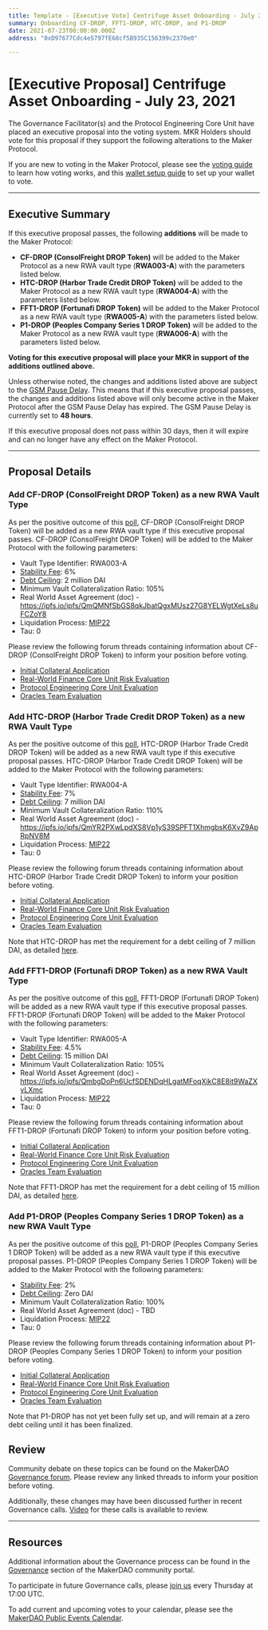 ```yaml
---
title: Template - [Executive Vote] Centrifuge Asset Onboarding - July 23, 2021
summary: Onboarding CF-DROP, FFT1-DROP, HTC-DROP, and P1-DROP
date: 2021-07-23T00:00:00.000Z
address: "0xD97677Cdc4e5797fE68cf5B935C156399c2370e0"

---
```

# [Executive Proposal] Centrifuge Asset Onboarding - July 23, 2021

The Governance Facilitator(s) and the Protocol Engineering Core Unit have placed an executive proposal into the voting system. MKR Holders should vote for this proposal if they support the following alterations to the Maker Protocol.

If you are new to voting in the Maker Protocol, please see the [voting guide](https://community-development.makerdao.com/en/learn/governance/how-voting-works/) to learn how voting works, and this [wallet setup guide](https://community-development.makerdao.com/en/learn/governance/voting-setup/) to set up your wallet to vote.

---

## Executive Summary

If this executive proposal passes, the following **additions** will be made to the Maker Protocol:
- **CF-DROP (ConsolFreight DROP Token)** will be added to the Maker Protocol as a new RWA vault type (**RWA003-A**) with the parameters listed below.
- **HTC-DROP (Harbor Trade Credit DROP Token)** will be added to the Maker Protocol as a new RWA vault type (**RWA004-A**) with the parameters listed below.
- **FFT1-DROP (Fortunafi DROP Token)** will be added to the Maker Protocol as a new RWA vault type (**RWA005-A**) with the parameters listed below.
- **P1-DROP (Peoples Company Series 1 DROP Token)** will be added to the Maker Protocol as a new RWA vault type (**RWA006-A**) with the parameters listed below.

**Voting for this executive proposal will place your MKR in support of the additions outlined above.**

Unless otherwise noted, the changes and additions listed above are subject to the [GSM Pause Delay](https://community-development.makerdao.com/en/learn/governance/param-gsm-pause-delay). This means that if this executive proposal passes, the changes and additions listed above will only become active in the Maker Protocol after the GSM Pause Delay has expired. The GSM Pause Delay is currently set to **48 hours**.

If this executive proposal does not pass within 30 days, then it will expire and can no longer have any effect on the Maker Protocol.

---

## Proposal Details

### Add CF-DROP (ConsolFreight DROP Token) as a new RWA Vault Type

As per the positive outcome of this [poll](https://vote.makerdao.com/polling/QmRCn7Mh#poll-detail), CF-DROP (ConsolFreight DROP Token) will be added as a new RWA vault type if this executive proposal passes. CF-DROP (ConsolFreight DROP Token) will be added to the Maker Protocol with the following parameters:

* Vault Type Identifier: RWA003-A
* [Stability Fee](https://community-development.makerdao.com/en/learn/governance/param-stability-fee): 6%
* [Debt Ceiling](https://community-development.makerdao.com/en/learn/governance/param-debt-ceiling): 2 million DAI
* Minimum Vault Collateralization Ratio: 105%
* Real World Asset Agreement (doc) - https://ipfs.io/ipfs/QmQMNfSbGS8qkJbatQgxMUsz27G8YELWgtXeLs8uFCZoY8
* Liquidation Process: [MIP22](https://mips.makerdao.com/mips/details/MIP22)
* Tau: 0

Please review the following forum threads containing information about CF-DROP (ConsolFreight DROP Token) to inform your position before voting.
* [Initial Collateral Application](https://forum.makerdao.com/t/cf-drop-mip6-application-consolfreight-drop-tokenized-freight-shipping-invoices/2214)
* [Real-World Finance Core Unit Risk Evaluation](https://forum.makerdao.com/t/cf-drop-collateral-onboarding-risk-evaluation/5597)
* [Protocol Engineering Core Unit Evaluation](https://forum.makerdao.com/t/rwa003-cf4drp-cf-drop-mip22-token-protocol-engineering-domain-team-assessment/8382)
* [Oracles Team Evaluation](https://forum.makerdao.com/t/rwa-003-cf-drop-collateral-onboarding-oracle-assessment-mip10c3-sp29/8399)

### Add HTC-DROP (Harbor Trade Credit DROP Token) as a new RWA Vault Type

As per the positive outcome of this [poll](https://vote.makerdao.com/polling/QmRWg6nZ#poll-detail), HTC-DROP (Harbor Trade Credit DROP Token) will be added as a new RWA vault type if this executive proposal passes. HTC-DROP (Harbor Trade Credit DROP Token) will be added to the Maker Protocol with the following parameters:

* Vault Type Identifier: RWA004-A
* [Stability Fee](https://community-development.makerdao.com/en/learn/governance/param-stability-fee): 7%
* [Debt Ceiling](https://community-development.makerdao.com/en/learn/governance/param-debt-ceiling): 7 million DAI
* Minimum Vault Collateralization Ratio: 110%
* Real World Asset Agreement (doc) - https://ipfs.io/ipfs/QmYR2PXwLpdXS8Vp1yS39SPFT1XhmgbsK6XvZ9ApRpNV8M
* Liquidation Process: [MIP22](https://mips.makerdao.com/mips/details/MIP22)
* Tau: 0

Please review the following forum threads containing information about HTC-DROP (Harbor Trade Credit DROP Token) to inform your position before voting.
* [Initial Collateral Application](https://forum.makerdao.com/t/htc-drop-mip6-application-harbor-trade-credit-drop-short-term-trade-receivables/3502)
* [Real-World Finance Core Unit Risk Evaluation](https://forum.makerdao.com/t/htc-drop-collateral-onboarding-risk-evaluation/8001)
* [Protocol Engineering Core Unit Evaluation](https://forum.makerdao.com/t/rwa004-ht2drp-htc-drop-mip22-token-protocol-engineering-domain-team-assessment/8416)
* [Oracles Team Evaluation](https://forum.makerdao.com/t/rwa-004-htc-drop-collateral-onboarding-oracle-assessment-mip10c3-sp30/8400)

Note that HTC-DROP has met the requirement for a debt ceiling of 7 million DAI, as detailed [here](https://forum.makerdao.com/t/htc-drop-collateral-onboarding-risk-evaluation/8001/5). 

### Add FFT1-DROP (Fortunafi DROP Token) as a new RWA Vault Type

As per the positive outcome of this [poll](https://vote.makerdao.com/polling/QmZCPDVY#poll-detail), FFT1-DROP (Fortunafi DROP Token) will be added as a new RWA vault type if this executive proposal passes. FFT1-DROP (Fortunafi DROP Token) will be added to the Maker Protocol with the following parameters:

* Vault Type Identifier: RWA005-A
* [Stability Fee](https://community-development.makerdao.com/en/learn/governance/param-stability-fee): 4.5%
* [Debt Ceiling](https://community-development.makerdao.com/en/learn/governance/param-debt-ceiling): 15 million DAI
* Minimum Vault Collateralization Ratio: 105%
* Real World Asset Agreement (doc) - https://ipfs.io/ipfs/QmbgDoPn6UcfSDENDqHLgatMFoqXikC8E8it9WaZXyLXmc
* Liquidation Process: [MIP22](https://mips.makerdao.com/mips/details/MIP22)
* Tau: 0

Please review the following forum threads containing information about FFT1-DROP (Fortunafi DROP Token) to inform your position before voting.
* [Initial Collateral Application](https://forum.makerdao.com/t/fft1-drop-mip6-application-fortunafi-drop-revenue-based-financing-assets/6015)
* [Real-World Finance Core Unit Risk Evaluation](https://forum.makerdao.com/t/fft1-drop-collateral-onboarding-risk-evaluation/8036)
* [Protocol Engineering Core Unit Evaluation](https://forum.makerdao.com/t/rwa005-ff1drp-fft1-drop-mip22-token-protocol-engineering-domain-team-assessment/8417)
* [Oracles Team Evaluation](https://forum.makerdao.com/t/rwa-005-fft1-drop-collateral-onboarding-oracle-assessment-mip10c3-sp31/8401)

Note that FFT1-DROP has met the requirement for a debt ceiling of 15 million DAI, as detailed [here](https://forum.makerdao.com/t/fft1-drop-collateral-onboarding-risk-evaluation/8036/14). 

### Add P1-DROP (Peoples Company Series 1 DROP Token) as a new RWA Vault Type

As per the positive outcome of this [poll](https://vote.makerdao.com/polling/QmdHV2tW#poll-detail), P1-DROP (Peoples Company Series 1 DROP Token) will be added as a new RWA vault type if this executive proposal passes. P1-DROP (Peoples Company Series 1 DROP Token) will be added to the Maker Protocol with the following parameters:

* [Stability Fee](https://community-development.makerdao.com/en/learn/governance/param-stability-fee): 2%
* [Debt Ceiling](https://community-development.makerdao.com/en/learn/governance/param-debt-ceiling): Zero DAI
* Minimum Vault Collateralization Ratio: 100%
* Real World Asset Agreement (doc) - TBD
* Liquidation Process: [MIP22](https://mips.makerdao.com/mips/details/MIP22)
* Tau: 0

Please review the following forum threads containing information about P1-DROP (Peoples Company Series 1 DROP Token) to inform your position before voting.
* [Initial Collateral Application](https://forum.makerdao.com/t/p1-drop-mip6-application-peoples-company-drop-us-agricultural-real-estate/5518)
* [Real-World Finance Core Unit Risk Evaluation](https://forum.makerdao.com/t/p1-drop-mip6-risk-assessment-alternative-equity-advisors-drop-us-agricultural-real-estate/8232)
* [Protocol Engineering Core Unit Evaluation](https://forum.makerdao.com/t/rwa006-pp1drp-p1-drop-mip22-token-protocol-engineering-domain-team-assessment/8418)
* [Oracles Team Evaluation](https://forum.makerdao.com/t/rwa-006-p1-drop-collateral-onboarding-oracle-assessment-mip10c3-sp32/8402)

Note that P1-DROP has not yet been fully set up, and will remain at a zero debt ceiling until it has been finalized.

## Review

Community debate on these topics can be found on the MakerDAO [Governance forum](https://forum.makerdao.com/). Please review any linked threads to inform your position before voting.

Additionally, these changes may have been discussed further in recent Governance calls. [Video](https://www.youtube.com/playlist?list=PLLzkWCj8ywWNq5-90-Id6VPSsrk4OWVan) for these calls is available to review.

---

## Resources

Additional information about the Governance process can be found in the [Governance](https://community-development.makerdao.com/en/learn/governance) section of the MakerDAO community portal.

To participate in future Governance calls, please [join us](https://github.com/makerdao/community/tree/master/governance/governance-and-risk-meetings) every Thursday at 17:00 UTC.

To add current and upcoming votes to your calendar, please see the [MakerDAO Public Events Calendar](https://calendar.google.com/calendar/embed?src=makerdao.com_3efhm2ghipksegl009ktniomdk%40group.calendar.google.com&ctz=UTC&mode=week&showCalendars=0&showPrint=0).
